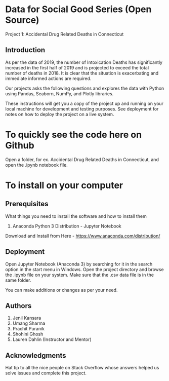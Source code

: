 # Data for Social Good Series (Open Source)

Project 1: Accidental Drug Related Deaths in Connecticut

## Introduction

 As per the data of 2019, the number of Intoxication Deaths has significantly increased in the first half of 2019 and is projected to exceed the total number of deaths in 2018. It is clear that the situation is exacerbating and immediate informed actions are required.
 
Our projects asks the following questions and explores the data with Python using Pandas, Seaborn, NumPy, and Plotly libraries.

These instructions will get you a copy of the project up and running on your local machine for development and testing purposes. See deployment for notes on how to deploy the project on a live system.

# To quickly see the code here on Github
Open a folder, for ex. Accidental Drug Related Deaths in Connecticut, and open the .ipynb notebook file.

# To install on your computer

## Prerequisites

What things you need to install the software and how to install them

1) Anaconda Python 3 Distribution - Jupyter Notebook

Download and Install from Here - https://www.anaconda.com/distribution/

## Deployment

Open Jupyter Notebook (Anaconda 3) by searching for it in the search option in the start menu in Windows. Open the project directory and browse the .ipynb file on your system. Make sure that the .csv data file is in the same folder.

You can make additions or changes as per your need.

## Authors

1) Jenil Kansara
2) Umang Sharma
3) Prachit Puranik
4) Shohini Ghosh
5) Lauren Dahlin (Instructor and Mentor)

## Acknowledgments

Hat tip to all the nice people on Stack Overflow whose answers helped us solve issues and complete this project.

